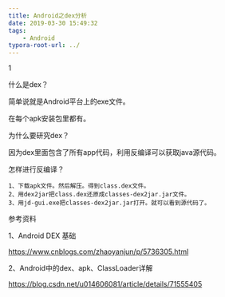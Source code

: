 ```yaml
---
title: Android之dex分析
date: 2019-03-30 15:49:32
tags:
	- Android
typora-root-url: ../
---
```




1

什么是dex？

简单说就是Android平台上的exe文件。

在每个apk安装包里都有。

为什么要研究dex？

因为dex里面包含了所有app代码，利用反编译可以获取java源代码。



怎样进行反编译？

```
1、下载apk文件。然后解压。得到class.dex文件。
2、用dex2jar把class.dex还原成classes-dex2jar.jar文件。
3、用jd-gui.exe把classes-dex2jar.jar打开。就可以看到源代码了。
```



参考资料

1、Android DEX 基础

https://www.cnblogs.com/zhaoyanjun/p/5736305.html

2、Android中的dex、apk、ClassLoader详解

https://blog.csdn.net/u014606081/article/details/71555405